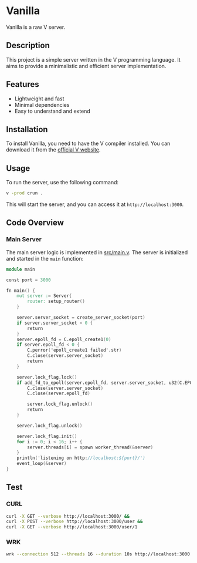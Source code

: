 # Vanilla

Vanilla is a raw V server.

## Description

This project is a simple server written in the V programming language. It aims to provide a minimalistic and efficient server implementation.

## Features

- Lightweight and fast
- Minimal dependencies
- Easy to understand and extend

## Installation

To install Vanilla, you need to have the V compiler installed. You can download it from the [official V website](https://vlang.io).

## Usage

To run the server, use the following command:

```sh
v -prod crun .
```

This will start the server, and you can access it at `http://localhost:3000`.

## Code Overview

### Main Server

The main server logic is implemented in [src/main.v](v/vanilla/src/main.v). The server is initialized and started in the `main` function:

```v ignore
module main

const port = 3000

fn main() {
	mut server := Server{
		router: setup_router()
	}

	server.server_socket = create_server_socket(port)
	if server.server_socket < 0 {
		return
	}
	server.epoll_fd = C.epoll_create1(0)
	if server.epoll_fd < 0 {
		C.perror('epoll_create1 failed'.str)
		C.close(server.server_socket)
		return
	}

	server.lock_flag.lock()
	if add_fd_to_epoll(server.epoll_fd, server.server_socket, u32(C.EPOLLIN)) == -1 {
		C.close(server.server_socket)
		C.close(server.epoll_fd)

		server.lock_flag.unlock()
		return
	}

	server.lock_flag.unlock()

	server.lock_flag.init()
	for i := 0; i < 16; i++ {
		server.threads[i] = spawn worker_thread(&server)
	}
	println('listening on http://localhost:${port}/')
	event_loop(&server)
}
```

## Test

### CURL

```sh
curl -X GET --verbose http://localhost:3000/ &&
curl -X POST --verbose http://localhost:3000/user &&
curl -X GET --verbose http://localhost:3000/user/1

```

### WRK

```sh
wrk --connection 512 --threads 16 --duration 10s http://localhost:3000
```
